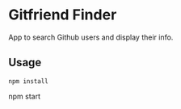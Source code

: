 # Gitfriend Finder

App to search Github users and display their info.

## Usage

```
npm install
```
npm start
```
